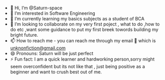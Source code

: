 - 👋 Hi, I’m @Saturn-space
- 👀 I’m interested in Software Engineering 
- 🌱 I’m currently learning my basics subjects as a student of BCA
- 💞️ I’m looking to collaborate on my very first poject , what to do ,how to do etc ,want some guidance to put my first breek towords building my bright future.
- 📫 How to reach me - you can reach me through my email 📨 which is unknonfiction@gmail.com 
- 😄 Pronouns: Saturn will be just perfect 
- ⚡ Fun fact: I am a quick learner and hardworking person,sorry might seem overconfident but its not like that , just being positive as a beginner and want to crush best out of me. 

<!---
Saturn-space/Saturn-space is a ✨ special ✨ repository because its `README.md` (this file) appears on your GitHub profile.
You can click the Preview link to take a look at your changes.
--->
